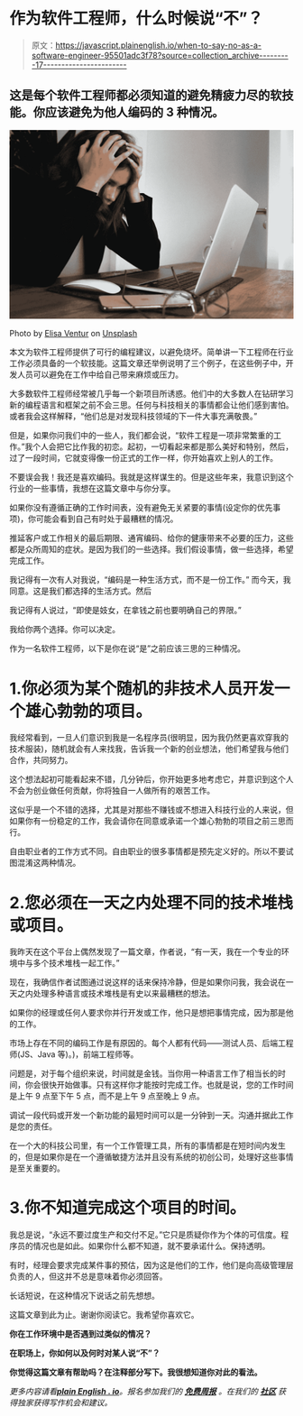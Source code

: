# 作为软件工程师，什么时候说“不”？

> 原文：<https://javascript.plainenglish.io/when-to-say-no-as-a-software-engineer-95501adc3f78?source=collection_archive---------17----------------------->

## 这是每个软件工程师都必须知道的避免精疲力尽的软技能。你应该避免为他人编码的 3 种情况。

![](img/52b3f5b5aff36e79bced4e4b8a428593.png)

Photo by [Elisa Ventur](https://unsplash.com/@elisa_ventur?utm_source=unsplash&utm_medium=referral&utm_content=creditCopyText) on [Unsplash](https://unsplash.com/s/photos/mental-health?utm_source=unsplash&utm_medium=referral&utm_content=creditCopyText)

本文为软件工程师提供了可行的编程建议，以避免烧坏。简单讲一下工程师在行业工作必须具备的一个软技能。这篇文章还举例说明了三个例子，在这些例子中，开发人员可以避免在工作中给自己带来麻烦或压力。

大多数软件工程师经常被几乎每一个新项目所诱惑。他们中的大多数人在钻研学习新的编程语言和框架之前不会三思。任何与科技相关的事情都会让他们感到害怕。或者我会这样解释，“他们总是对发现科技领域的下一件大事充满敬畏。”

但是，如果你问我们中的一些人，我们都会说，“软件工程是一项非常繁重的工作。”我个人会把它比作我的初恋。起初，一切看起来都是那么美好和特别，然后，过了一段时间，它就变得像一份正式的工作一样，你开始喜欢上别人的工作。

不要误会我！我还是喜欢编码。我就是这样谋生的。但是这些年来，我意识到这个行业的一些事情，我想在这篇文章中与你分享。

如果你没有遵循正确的工作时间表，没有避免无关紧要的事情(设定你的优先事项)，你可能会看到自己有时处于最糟糕的情况。

推延客户或工作相关的最后期限、通宵编码、给你的健康带来不必要的压力，这些都是众所周知的症状。是因为我们的一些选择。我们假设事情，做一些选择，希望完成工作。

我记得有一次有人对我说，“编码是一种生活方式，而不是一份工作。”
而今天，我同意。这是我们都选择的生活方式。然后

我记得有人说过，“即使是妓女，在拿钱之前也要明确自己的界限。”

我给你两个选择。你可以决定。

作为一名软件工程师，以下是你在说“是”之前应该三思的三种情况。

# 1.你必须为某个随机的非技术人员开发一个雄心勃勃的项目。

我经常看到，一旦人们意识到我是一名程序员(很明显，因为我仍然更喜欢穿我的技术服装)，随机就会有人来找我，告诉我一个新的创业想法，他们希望我与他们合作，共同努力。

这个想法起初可能看起来不错，几分钟后，你开始更多地考虑它，并意识到这个人不会为创业做任何贡献，你将独自一人做所有的艰苦工作。

这似乎是一个不错的选择，尤其是对那些不赚钱或不想进入科技行业的人来说，但如果你有一份稳定的工作，我会请你在同意或承诺一个雄心勃勃的项目之前三思而行。

自由职业者的工作方式不同。自由职业的很多事情都是预先定义好的。所以不要试图混淆这两种情况。

# 2.您必须在一天之内处理不同的技术堆栈或项目。

我昨天在这个平台上偶然发现了一篇文章，作者说，“有一天，我在一个专业的环境中与多个技术堆栈一起工作。”

现在，我确信作者试图通过说这样的话来保持冷静，但是如果你问我，我会说在一天之内处理多种语言或技术堆栈是有史以来最糟糕的想法。

如果你的经理或任何人要求你并行开发或工作，他只是想把事情完成，因为那是他的工作。

市场上存在不同的编码工作是有原因的。每个人都有代码——测试人员、后端工程师(JS、Java 等)。)，前端工程师等。

问题是，对于每个组织来说，时间就是金钱。当你用一种语言工作了相当长的时间，你会很快开始做事。只有这样你才能按时完成工作。也就是说，您的工作时间是上午 9 点至下午 5 点，而不是上午 9 点至晚上 9 点。

调试一段代码或开发一个新功能的最短时间可以是一分钟到一天。沟通并据此工作是您的责任。

在一个大的科技公司里，有一个工作管理工具，所有的事情都是在短时间内发生的，但是如果你是在一个遵循敏捷方法并且没有系统的初创公司，处理好这些事情是至关重要的。

# 3.你不知道完成这个项目的时间。

我总是说，“永远不要过度生产和交付不足。”它只是质疑你作为个体的可信度。程序员的情况也是如此。如果你什么都不知道，就不要承诺什么。保持透明。

有时，经理会要求完成某件事的预估，因为这是他们的工作，他们是向高级管理层负责的人，但这并不总是意味着你必须回答。

长话短说，在这种情况下说话之前先想想。

这篇文章到此为止。谢谢你阅读它。我希望你喜欢它。

**你在工作环境中是否遇到过类似的情况？**

**在职场上，你如何以及何时对某人说“不”？**

**你觉得这篇文章有帮助吗？在注释部分写下。我很想知道你对此的看法。**

*更多内容请看*[***plain English . io***](http://plainenglish.io/)*。报名参加我们的* [***免费周报***](http://newsletter.plainenglish.io/) *。在我们的* [***社区***](https://discord.gg/GtDtUAvyhW) *获得独家获得写作机会和建议。*